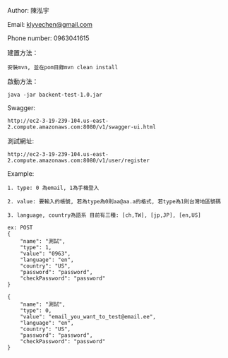 Author: 
陳泓宇

Email: 
klyvechen@gmail.com

Phone number: 0963041615

建置方法：

    安裝mvn, 並在pom目錄mvn clean install

啟動方法：

    java -jar backent-test-1.0.jar

Swagger:

    http://ec2-3-19-239-104.us-east-2.compute.amazonaws.com:8080/v1/swagger-ui.html

測試網址:

    http://ec2-3-19-239-104.us-east-2.compute.amazonaws.com:8080/v1/user/register

Example:
    
    1. type: 0 為email, 1為手機登入
    
    2. value: 要輸入的帳號, 若為type為0則aa@aa.a的格式, 若type為1則台灣地區號碼
    
    3. language, country為語系 目前有三種: [ch,TW], [jp,JP], [en,US] 

    ex: POST
    {
        "name": "測試",
        "type": 1,
        "value": "0963",
        "language": "en",
        "country": "US",
        "password": "password",
        "checkPassword": "password"
    }
    
    {
        "name": "測試",
        "type": 0,
        "value": "email_you_want_to_test@email.ee",
        "language": "en",
        "country": "US",
        "password": "password",
        "checkPassword": "password"
    }

